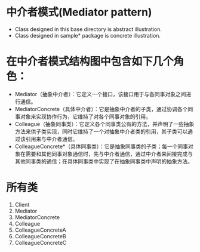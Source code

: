 # 中介者模式(Mediator pattern)

+ Class designed in this base directory is abstract illustration.  
+ Class designed in sample* package is concrete illustration.

# 在中介者模式结构图中包含如下几个角色：
+ Mediator（抽象中介者）：它定义一个接口，该接口用于与各同事对象之间进行通信。
+ MediatorConcrete（具体中介者）：它是抽象中介者的子类，通过协调各个同事对象来实现协作行为，它维持了对各个同事对象的引用。
+ Colleague（抽象同事类）：它定义各个同事类公有的方法，并声明了一些抽象方法来供子类实现，同时它维持了一个对抽象中介者类的引用，其子类可以通过该引用来与中介者通信。
+ ColleagueConcrete*（具体同事类）：它是抽象同事类的子类；每一个同事对象在需要和其他同事对象通信时，先与中介者通信，通过中介者来间接完成与其他同事类的通信；在具体同事类中实现了在抽象同事类中声明的抽象方法。

# 所有类
1. Client
2. Mediator
3. MediatorConcrete
4. Colleague
5. ColleagueConcreteA
6. ColleagueConcreteB
7. ColleagueConcreteC


